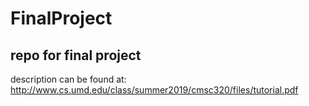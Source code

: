 # FinalProject
repo for final project
---------
description can be found at: http://www.cs.umd.edu/class/summer2019/cmsc320/files/tutorial.pdf
